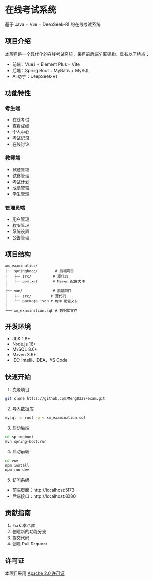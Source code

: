 # 在线考试系统

基于 Java + Vue + DeepSeek-R1 的在线考试系统

## 项目介绍

本项目是一个现代化的在线考试系统，采用前后端分离架构，具有以下特点：

- 前端：Vue3 + Element Plus + Vite
- 后端：Spring Boot + MyBatis + MySQL
- AI 助手：DeepSeek-R1

## 功能特性

### 考生端
- 在线考试
- 查看成绩
- 个人中心
- 考试记录
- 在线讨论

### 教师端
- 试题管理
- 试卷管理
- 考试计划
- 成绩管理
- 学生管理

### 管理员端
- 用户管理
- 权限管理
- 系统设置
- 公告管理

## 项目结构

```
xm_examination/
├── springboot/        # 后端项目
│   ├── src/          # 源代码
│   └── pom.xml       # Maven 配置文件
│
├── vue/              # 前端项目
│   ├── src/         # 源代码
│   └── package.json # npm 配置文件
│
└── xm_examination.sql # 数据库文件
```

## 开发环境

- JDK 1.8+
- Node.js 16+
- MySQL 8.0+
- Maven 3.6+
- IDE: IntelliJ IDEA、VS Code

## 快速开始

1. 克隆项目
```bash
git clone https://github.com/Meng0329/exam.git
```

2. 导入数据库
```bash
mysql -u root -p < xm_examination.sql
```

3. 启动后端
```bash
cd springboot
mvn spring-boot:run
```

4. 启动前端
```bash
cd vue
npm install
npm run dev
```

5. 访问系统
- 前端页面：http://localhost:5173
- 后端接口：http://localhost:8080

## 贡献指南

1. Fork 本仓库
2. 创建新的功能分支
3. 提交代码
4. 创建 Pull Request

## 许可证

本项目采用 [Apache 2.0 许可证](LICENSE) 